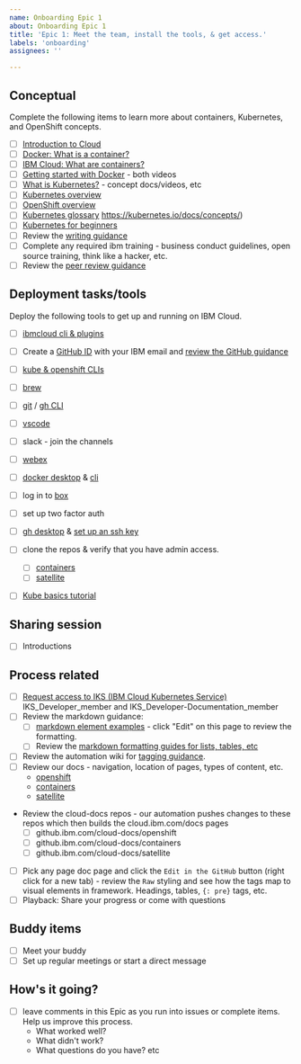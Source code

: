 ```yaml
---
name: Onboarding Epic 1
about: Onboarding Epic 1
title: 'Epic 1: Meet the team, install the tools, & get access.'
labels: 'onboarding'
assignees: ''

---
```





## Conceptual 

Complete the following items to learn more about containers, Kubernetes, and OpenShift concepts.

- [ ] [Introduction to Cloud](https://yourlearning.ibm.com/activity/URL-A7C63862B0C0?channelId=CNL_REC_PERSON&engineID=D)
- [ ] [Docker: What is a container?](https://www.docker.com/resources/what-container)
- [ ] [IBM Cloud: What are containers?](https://www.ibm.com/cloud/learn/containers)
- [ ] [Getting started with Docker](https://docs.docker.com/get-started/) - both videos
- [ ] [What is Kubernetes?](https://www.ibm.com/cloud/learn/kubernetes) - concept docs/videos, etc
- [ ] [Kubernetes overview](https://cloud.ibm.com/docs/containers?topic=containers-overview)
- [ ] [OpenShift overview](https://cloud.ibm.com/docs/openshift?topic=openshift-overview)
- [ ] [Kubernetes glossary](https://kubernetes.io/docs/reference/glossary/?fundamental=true)
https://kubernetes.io/docs/concepts/)
- [ ] [Kubernetes for beginners](https://www.youtube.com/watch?v=X48VuDVv0do)
- [ ] Review the [writing guidance](https://test.cloud.ibm.com/docs/writing?topic=writing-get-started-onboarding)
- [ ] Complete any required ibm training - business conduct guidelines, open source training, think like a hacker, etc.
- [ ] Review the [peer review guidance](https://ibm.ent.box.com/notes/566353435126)

## Deployment tasks/tools

Deploy the following tools to get up and running on IBM Cloud.

- [ ] [ibmcloud cli & plugins](https://cloud.ibm.com/docs/cli?topic=cli-install-devtools-manually)
- [ ] Create a [GitHub ID](github.com) with your IBM email and [review the GitHub guidance](https://test.cloud.ibm.com/docs/writing?topic=writing-doc-build-git)
- [ ] [kube & openshift CLIs](https://cloud.ibm.com/docs/containers?topic=containers-cs_cli_install)
- [ ] [brew](https://docs.brew.sh/Installation)
- [ ] [git](https://git-scm.com/downloads) / [gh CLI](https://cli.github.com/)
- [ ] [vscode](https://code.visualstudio.com/)
- [ ] slack - join the channels
- [ ] [webex](https://ibm.webex.com/webappng/sites/ibm/dashboard/home)
- [ ] [docker desktop](https://www.docker.com/products/docker-desktop) & [cli](https://docs.docker.com/get-docker/)
- [ ] log in to [box](https://ibm.ent.box.com/folder/0)
- [ ] set up two factor auth
- [ ] [gh desktop](https://desktop.github.com/) & [set up an ssh key](https://docs.github.com/en/github/authenticating-to-github/connecting-to-github-with-ssh)
- [ ] clone the repos & verify that you have admin access.
    - [ ] [containers](https://github.ibm.com/alchemy-containers/documentation)
    - [ ] [satellite](https://github.ibm.com/alchemy-containers/satellite-documentation)
- [ ] [Kube basics tutorial](https://kubernetes.io/docs/tutorials/kubernetes-basics/)


## Sharing session 
- [ ] Introductions

## Process related
- [ ] [Request access to IKS (IBM Cloud Kubernetes Service)](https://ibm.idaccesshub.com/ECMv6/request/applicationRequest) IKS_Developer_member and IKS_Developer-Documentation_member
- [ ] Review the markdown guidance:
    - [ ] [markdown element examples](https://test.cloud.ibm.com/docs/writing?topic=writing-css-test-for-markdown-changes) - click "Edit" on this page to review the formatting.
    - [ ] Review the [markdown formatting guides for lists, tables, etc](https://test.cloud.ibm.com/docs/writing?topic=writing-lists)
- [ ] Review the automation wiki for [tagging guidance](https://github.ibm.com/alchemy-writers/doctopus/wiki/Tagging-script-and-Travis-usage).
- [ ] Review our docs - navigation, location of pages, types of content, etc.
    - [openshift](cloud.ibm.com/docs/openshift)
    - [containers](cloud.ibm.com/docs/containers)
    - [satellite](cloud.ibm.com/docs/satellite)
    
- Review the cloud-docs repos - our automation pushes changes to these repos which then builds the cloud.ibm.com/docs pages
    - [ ] github.ibm.com/cloud-docs/openshift
    - [ ] github.ibm.com/cloud-docs/containers
    - [ ] github.ibm.com/cloud-docs/satellite
- [ ] Pick any page doc page and click the `Edit in the GitHub` button (right click for a new tab) - review the `Raw` styling and see how the tags map to visual elements in framework. Headings, tables, `{: pre}` tags, etc.
- [ ] Playback: Share your progress or come with questions

## Buddy items
- [ ] Meet your buddy
- [ ] Set up regular meetings or start a direct message

## How's it going?
- [ ] leave comments in this Epic as you run into issues or complete items. Help us improve this process.
    - What worked well?
    - What didn't work?
    - What questions do you have? etc
